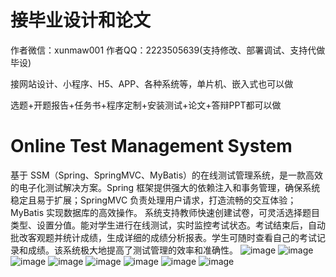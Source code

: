 # 接毕业设计和论文
作者微信：xunmaw001  作者QQ：2223505639(支持修改、部署调试、支持代做毕设)

接网站设计、小程序、H5、APP、各种系统等，单片机、嵌入式也可以做

选题+开题报告+任务书+程序定制+安装测试+论文+答辩PPT都可以做
# Online Test Management System
基于 SSM（Spring、SpringMVC、MyBatis）的在线测试管理系统，是一款高效的电子化测试解决方案。Spring 框架提供强大的依赖注入和事务管理，确保系统稳定且易于扩展；SpringMVC 负责处理用户请求，打造流畅的交互体验；MyBatis 实现数据库的高效操作。  系统支持教师快速创建试卷，可灵活选择题目类型、设置分值。能对学生进行在线测试，实时监控考试状态。考试结束后，自动批改客观题并统计成绩，生成详细的成绩分析报表。学生可随时查看自己的考试记录和成绩。该系统极大地提高了测试管理的效率和准确性。 
![image](https://github.com/user-attachments/assets/0a023b49-dd07-47ef-bcc8-0500c50d0490)
![image](https://github.com/user-attachments/assets/e02425d5-c61b-48f6-b7a9-89a2656ab91a)
![image](https://github.com/user-attachments/assets/26b66584-d70c-402d-87cc-c7f1f0210208)
![image](https://github.com/user-attachments/assets/31d330f2-bded-4d87-bd66-ad4a051a6551)
![image](https://github.com/user-attachments/assets/5d2b1420-3a92-4b96-88fe-4d803989945e)
![image](https://github.com/user-attachments/assets/92d5d653-5dfd-4a16-a15a-3a737234442f)
![image](https://github.com/user-attachments/assets/4bf0c659-fb70-46b0-8bbc-4160ca85302c)
![image](https://github.com/user-attachments/assets/510be9dc-53a1-4b06-9b0e-1b537ed97bbe)
